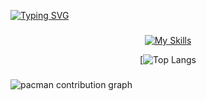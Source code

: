[![Typing SVG](https://readme-typing-svg.demolab.com?font=Fira+Code&pause=1000&width=435&lines=Oi+tudo+bem+meu+%3F+Nome+%C3%A9+Marcos++;+atualmente+estou++cursando+;Engenharia+de+Software+)](https://git.io/typing-svg)

###

<div align="center">
  
  [![My Skills](https://skillicons.dev/icons?i=python&perline=8)](https://skillicons.dev)
  
</div>

<div align="center">
  
[![Top Langs](https://github-readme-stats.vercel.app/api/top-langs/?username=adraz1007&layout=compact&theme=chartreuse-dark&langs&count=10&hide=Jupyter%20Notebook)

</div>



###

<picture>
  <source media="(prefers-color-scheme: dark)" srcset="https://raw.githubusercontent.com/maurodesouza/maurodesouza/output/pacman-contribution-graph-dark.svg">
  <source media="(prefers-color-scheme: light)" srcset="https://raw.githubusercontent.com/maurodesouza/maurodesouza/output/pacman-contribution-graph.svg">
  <img alt="pacman contribution graph" src="https://raw.githubusercontent.com/maurodesouza/maurodesouza/output/pacman-contribution-graph.svg">
</picture>

###
